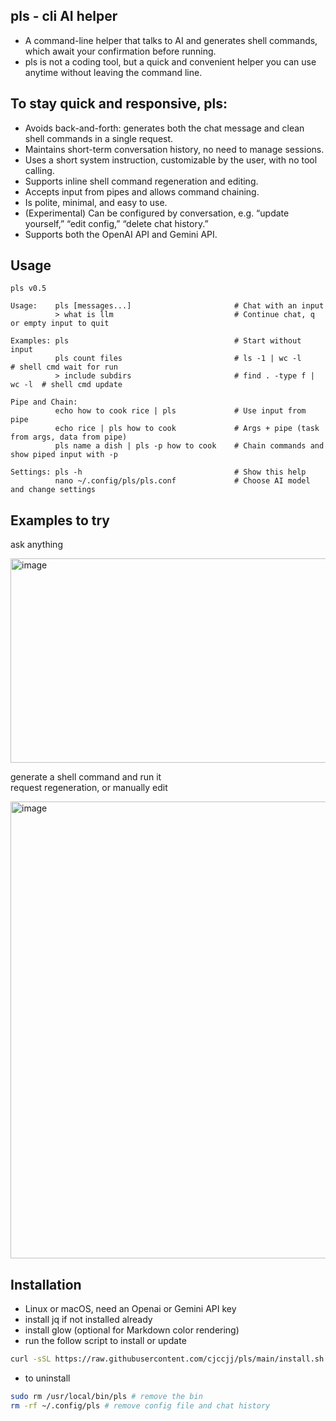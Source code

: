 ## pls - cli AI helper
- A command-line helper that talks to AI and generates shell commands, which await your confirmation before running.
- pls is not a coding tool, but a quick and convenient helper you can use anytime without leaving the command line.

## To stay quick and responsive, pls:
- Avoids back-and-forth: generates both the chat message and clean shell commands in a single request.
- Maintains short-term conversation history, no need to manage sessions.
- Uses a short system instruction, customizable by the user, with no tool calling.
- Supports inline shell command regeneration and editing.
- Accepts input from pipes and allows command chaining.
- Is polite, minimal, and easy to use.
- (Experimental) Can be configured by conversation, e.g. “update yourself,” “edit config,” “delete chat history.”
- Supports both the OpenAI API and Gemini API.

## Usage
```
pls v0.5

Usage:    pls [messages...]                       # Chat with an input
          > what is llm                           # Continue chat, q or empty input to quit
                                                
Examples: pls                                     # Start without input 
          pls count files                         # ls -1 | wc -l           # shell cmd wait for run
          > include subdirs                       # find . -type f | wc -l  # shell cmd update

Pipe and Chain:          
          echo how to cook rice | pls             # Use input from pipe
          echo rice | pls how to cook             # Args + pipe (task from args, data from pipe)
          pls name a dish | pls -p how to cook    # Chain commands and show piped input with -p

Settings: pls -h                                  # Show this help
          nano ~/.config/pls/pls.conf             # Choose AI model and change settings
```

## Examples to try
ask anything 

<img width="643" height="327" alt="image" src="https://github.com/user-attachments/assets/77837a07-dcef-4dab-ab96-437463234b35" />

generate a shell command and run it  
request regeneration, or manually edit

<img width="646" height="731" alt="image" src="https://github.com/user-attachments/assets/6524a0c3-5774-448f-9f19-99a367fcf8cb" />


## Installation
- Linux or macOS, need an Openai or Gemini API key
- install jq if not installed already
- install glow (optional for Markdown color rendering)
- run the follow script to install or update
```bash
curl -sSL https://raw.githubusercontent.com/cjccjj/pls/main/install.sh | bash
```
- to uninstall
```bash
sudo rm /usr/local/bin/pls # remove the bin
rm -rf ~/.config/pls # remove config file and chat history
```

